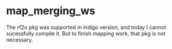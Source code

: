 # map_merging_ws

The rf2o pkg was supported in indigo version, and today I cannot sucessfully compile it.
But to finish mapping work, that pkg is not necessary.
